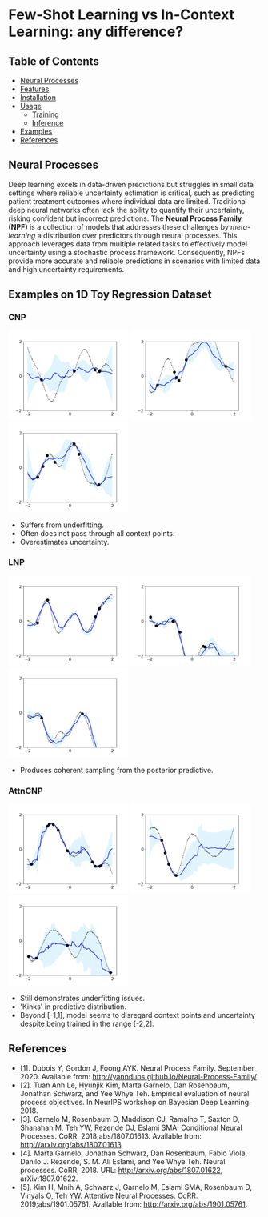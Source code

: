 # Few-Shot Learning vs In-Context Learning: any difference?

## Table of Contents
- [Neural Processes](#neural-processes)
- [Features](#features)
- [Installation](#installation)
- [Usage](#usage)
  - [Training](#training)
  - [Inference](#inference)
- [Examples](#examples)
- [References](#references)

## Neural Processes

Deep learning excels in data-driven predictions but struggles in small data settings where reliable uncertainty estimation is critical, such as predicting patient treatment outcomes where individual data are limited. Traditional deep neural networks often lack the ability to quantify their uncertainty, risking confident but incorrect predictions. The **Neural Process Family (NPF)** is a collection of models that addresses these challenges by *meta-learning* a distribution over predictors through neural processes. This approach leverages data from multiple related tasks to effectively model uncertainty using a stochastic process framework. Consequently, NPFs provide more accurate and reliable predictions in scenarios with limited data and high uncertainty requirements.

## Examples on 1D Toy Regression Dataset

### CNP
<img src="images/1d_toy_regression/CNP-160000.png" width="240" height="180"> <img src="images/1d_toy_regression/CNP-180000.png" width="240" height="180"> <img src="images/1d_toy_regression/CNP-200000.png" width="240" height="180">

- Suffers from underfitting.
- Often does not pass through all context points.
- Overestimates uncertainty.

### LNP 
<img src="images/1d_toy_regression/LNP-160000.png" width="240" height="180"> <img src="images/1d_toy_regression/LNP-180000.png" width="240" height="180"> <img src="images/1d_toy_regression/LNP-200000.png" width="240" height="180">

- Produces coherent sampling from the posterior predictive.

### AttnCNP
<img src="images/1d_toy_regression/AttnCNP-140000.png" width="240" height="180"> <img src="images/1d_toy_regression/AttnCNP-160000.png" width="240" height="180"> <img src="images/1d_toy_regression/AttnCNP-180000.png" width="240" height="180">

- Still demonstrates underfitting issues.
- 'Kinks' in predictive distribution.
- Beyond [-1,1], model seems to disregard context points and uncertainty despite being trained in the range [-2,2].

## References
- [1]. Dubois Y, Gordon J, Foong AYK. Neural Process Family. September 2020. Available from: http://yanndubs.github.io/Neural-Process-Family/  
- [2]. Tuan Anh Le, Hyunjik Kim, Marta Garnelo, Dan Rosenbaum, Jonathan Schwarz, and Yee Whye Teh. Empirical evaluation of neural process objectives. In NeurIPS workshop on Bayesian Deep Learning. 2018.  
- [3]. Garnelo M, Rosenbaum D, Maddison CJ, Ramalho T, Saxton D, Shanahan M, Teh YW, Rezende DJ, Eslami SMA. Conditional Neural Processes. CoRR. 2018;abs/1807.01613. Available from: http://arxiv.org/abs/1807.01613.  
- [4]. Marta Garnelo, Jonathan Schwarz, Dan Rosenbaum, Fabio Viola, Danilo J. Rezende, S. M. Ali Eslami, and Yee Whye Teh. Neural processes. CoRR, 2018. URL: http://arxiv.org/abs/1807.01622, arXiv:1807.01622.  
- [5]. Kim H, Mnih A, Schwarz J, Garnelo M, Eslami SMA, Rosenbaum D, Vinyals O, Teh YW. Attentive Neural Processes. CoRR. 2019;abs/1901.05761. Available from: http://arxiv.org/abs/1901.05761.  

